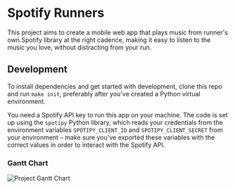 # Spotify Runners

This project aims to create a mobile web app that plays music from runner's own Spotify library at the right cadence, making it easy to listen to the music you love, without distracting from your run.

## Development

To install dependencies and get started with development, clone this repo and run `make init`, preferably after you've created a Python virtual environment.

You need a Spotify API key to run this app on your machine. The code is set up using the `spotipy` Python library, which reads your credentials from the environment variables `SPOTIPY_CLIENT_ID` and `SPOTIPY_CLIENT_SECRET` from your environment – make sure you've exported these variables with the correct values in order to interact with the Spotify API.

### Gantt Chart

![Project Gantt Chart](https://user-images.githubusercontent.com/33812024/73892491-1c1fa280-4845-11ea-9f4d-590299df3c2d.png "Project Gantt Chart")
